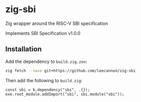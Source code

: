 # zig-sbi

Zig wrapper around the RISC-V SBI specification

Implements SBI Specification v1.0.0

## Installation

Add the dependency to `build.zig.zon`:

```sh
zig fetch --save git+https://github.com/leecannon/zig-sbi
```

Then add the following to `build.zig`:

```zig
const sbi = b.dependency("sbi", .{});
exe.root_module.addImport("sbi", sbi.module("sbi"));
```
